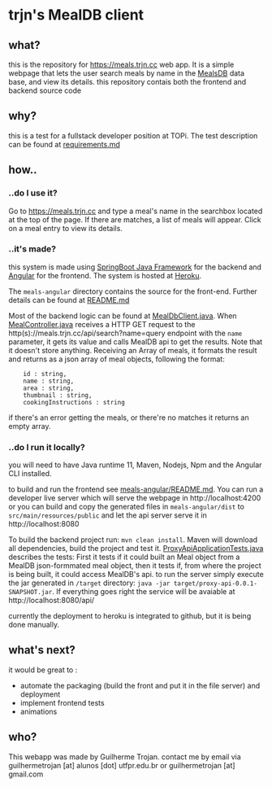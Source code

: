 # trjn's MealDB client

## what?
 this is the repository for https://meals.trjn.cc web app. It is a simple webpage that lets the user search meals by name in the [MealsDB](https://www.themealdb.com/) data base, and view its details. this repository contais both the frontend and backend source code

## why?
this is a test for a fullstack developer position at TOPi. The test description can be found at [requirements.md](./requirements.md)


## how..
### ..do I use it?
Go to https://meals.trjn.cc and type a meal's name in the searchbox located at the top of the page. If there are matches, a list of meals will appear. Click on a meal entry to view its details.


### ..it's made?

this system is made using [SpringBoot Java Framework](https://spring.io/projects/spring-boot) for the backend and [Angular](https://angular.io/) for the frontend. The system is hosted at [Heroku](heroku.com). 

The `meals-angular` directory contains the source for the front-end. Further details can be found at [README.md](./meals-angular/README.md)

Most of the backend logic can be found at [MealDbClient.java](src/main/java/cc/trjn/meals/MealDbClient.java).
When [MealController.java](src/main/java/cc/trjn/meals/MealController.java) receives a HTTP GET request to the http(s)://meals.trjn.cc/api/search?name=query endpoint with the `name` parameter, it gets its value and calls MealDB api to get the results. Note that it doesn't store anything. Receiving an Array of meals, it formats the result and returns as a json array of meal objects, following the format:
```
    id : string,
    name : string,
    area : string,
    thumbnail : string,
    cookingInstructions : string
```
if there's an error getting the meals, or there're no matches it returns an empty array.

### ..do I run it locally?

you will need to have Java runtime 11, Maven, Nodejs, Npm and the Angular CLI installed.

to build and run the frontend see [meals-angular/README.md](./README.md). You can run a developer live server which will serve the webpage in http://localhost:4200 or you can build and copy the generated files in `meals-angular/dist` to `src/main/resources/public` and let the api server serve it in http://localhost:8080


To build the backend project run:
`mvn clean install`. Maven will download all dependencies, build the project and test it. [ProxyApiApplicationTests.java](src/test/java/cc/trjn/meals/ProxyApiApplicationTests.java) describes the tests:
First it tests if it could built an Meal object from a MealDB json-formmated meal object, then it tests if, from where the project is being built, it could access MealDB's api.
to run the server simply execute the jar generated in `/target` directory: 
`java -jar target/proxy-api-0.0.1-SNAPSHOT.jar`. If everything goes right the service will be avaiable at http://localhost:8080/api/

currently the deployment to heroku is integrated to github, but it is being done manually.

## what's next?

it would be great to :
- automate the packaging (build the front and put it in the file server) and deployment
- implement frontend tests
- animations

## who?
This webapp was made by Guilherme Trojan. contact me by email via guilhermetrojan [at] alunos [dot]  utfpr.edu.br or guilhermetrojan [at] gmail.com
